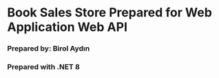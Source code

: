 # Book Sales Store Prepared for Web Application Web API

### Prepared by: Birol Aydın
### Prepared with .NET 8